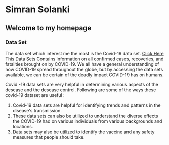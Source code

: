 # **Simran Solanki**

## Welcome to my homepage

### Data Set

The data set which interest me the most is the Covid-19 data set. [Click Here](https://github.com/datasets/covid-19) This Data Sets Contains information on all confirmed cases, recoveries, and fatalities brought on by COVID-19. We all have a general understanding of how COVID-19 spread throughout the globe, but by accessing the data sets available, we can be certain of the deadly impact COVID-19 has on humans.

Covid -19 data sets are very helpful in determining various aspects of the desease and the desease control. Following are some of the ways these covid-19 dataset are useful :
1. Covid-19 data sets are helpful for identifying trends and patterns in the disease's transmission.
2. These data sets can also be utilized to understand the diverse effects the COVID-19 had on various individuals from various backgrounds and locations.
3. Data sets may also be utilized to identify the vaccine and any safety measures that people should take.



